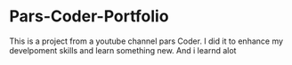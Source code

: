 # Pars-Coder-Portfolio
This is a project from a youtube channel pars Coder. I did it to enhance my develpoment skills and learn something new. And i learnd alot
